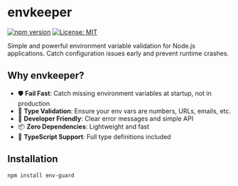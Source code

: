 # envkeeper

[![npm version](https://badge.fury.io/js/env-guard.svg)](https://badge.fury.io/js/env-guard)
[![License: MIT](https://img.shields.io/badge/License-MIT-yellow.svg)](https://opensource.org/licenses/MIT)

Simple and powerful environment variable validation for Node.js applications. Catch configuration issues early and prevent runtime crashes.

## Why envkeeper?

- 🛡️ **Fail Fast**: Catch missing environment variables at startup, not in production
- 🎯 **Type Validation**: Ensure your env vars are numbers, URLs, emails, etc.
- 🔧 **Developer Friendly**: Clear error messages and simple API
- 📦 **Zero Dependencies**: Lightweight and fast
- 🚀 **TypeScript Support**: Full type definitions included

## Installation

```bash
npm install env-guard
